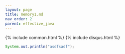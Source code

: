 ```yaml
---
layout: page
title: memory1.md
nav_order: 2
parent: effective_java
---
```

{% include common.html %}
{% include disqus.html %}

```java
System.out.println("asdfsadf");
```